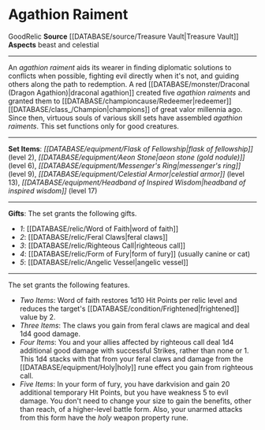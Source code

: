 ﻿---
id: '1'
name: Agathion Raiment
rarity: Common
source: '[[DATABASE/source/Treasure Vault|Treasure Vault]]'
trait:
- '[[DATABASE/trait/Good|Good]]'
- '[[DATABASE/trait/Relic|Relic]]'
type: Set Relic

---
# Agathion Raiment

<span class="item-trait">Good</span><span class="item-trait">Relic</span>
**Source** [[DATABASE/source/Treasure Vault|Treasure Vault]] 
**Aspects** beast and celestial

---
An _agathion raiment_ aids its wearer in finding diplomatic solutions to conflicts when possible, fighting evil directly when it's not, and guiding others along the path to redemption. A red [[DATABASE/monster/Draconal (Dragon Agathion)|draconal agathion]] created five _agathion raiments_ and granted them to [[DATABASE/championcause/Redeemer|redeemer]] [[DATABASE/class_/Champion|champions]] of great valor millennia ago. Since then, virtuous souls of various skill sets have assembled _agathion raiments_. This set functions only for good creatures.

---
**Set Items**: _[[DATABASE/equipment/Flask of Fellowship|flask of fellowship]]_ (level 2), _[[DATABASE/equipment/Aeon Stone|aeon stone (gold nodule)]]_ (level 6), _[[DATABASE/equipment/Messenger's Ring|messenger's ring]]_ (level 9), _[[DATABASE/equipment/Celestial Armor|celestial armor]]_ (level 13), _[[DATABASE/equipment/Headband of Inspired Wisdom|headband of inspired wisdom]]_ (level 17)

---
**Gifts**: The set grants the following gifts.

* _1_: [[DATABASE/relic/Word of Faith|word of faith]]
* _2_: [[DATABASE/relic/Feral Claws|feral claws]]
* _3_: [[DATABASE/relic/Righteous Call|righteous call]]
* _4_: [[DATABASE/relic/Form of Fury|form of fury]] (usually canine or cat)
* _5_: [[DATABASE/relic/Angelic Vessel|angelic vessel]]

---
The set grants the following features.

* _Two Items_: Word of faith restores 1d10 Hit Points per relic level and reduces the target's [[DATABASE/condition/Frightened|frightened]] value by 2.
* _Three Items_: The claws you gain from feral claws are magical and deal 1d4 good damage.
* _Four Items_: You and your allies affected by righteous call deal 1d4 additional good damage with successful Strikes, rather than none or 1. This 1d4 stacks with that from your feral claws and damage from the [[DATABASE/equipment/Holy|holy]] rune effect you gain from righteous call.
* _Five Items_: In your form of fury, you have darkvision and gain 20 additional temporary Hit Points, but you have weakness 5 to evil damage. You don't need to change your size to gain the benefits, other than reach, of a higher-level battle form. Also, your unarmed attacks from this form have the _holy_ weapon property rune.